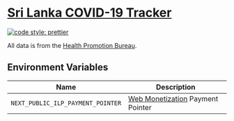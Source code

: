 # [Sri Lanka COVID-19 Tracker](https://sri-lanka-covid-19.now.sh/)

[![code style: prettier](https://img.shields.io/badge/code_style-prettier-ff69b4.svg?style=flat-square)](https://github.com/prettier/prettier)

All data is from the [Health Promotion Bureau](https://hpb.health.gov.lk/en).

## Environment Variables

|               Name                | Description                                                      |
| :-------------------------------: | ---------------------------------------------------------------- |
| `NEXT_PUBLIC_ILP_PAYMENT_POINTER` | [Web Monetization](https://webmonetization.org/) Payment Pointer |
